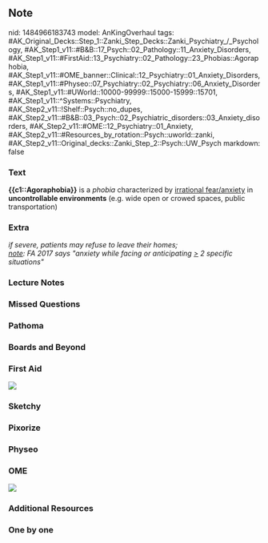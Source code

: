 ## Note
nid: 1484966183743
model: AnKingOverhaul
tags: #AK_Original_Decks::Step_1::Zanki_Step_Decks::Zanki_Psychiatry_/_Psychology, #AK_Step1_v11::#B&B::17_Psych::02_Pathology::11_Anxiety_Disorders, #AK_Step1_v11::#FirstAid::13_Psychiatry::02_Pathology::23_Phobias::Agoraphobia, #AK_Step1_v11::#OME_banner::Clinical::12_Psychiatry::01_Anxiety_Disorders, #AK_Step1_v11::#Physeo::07_Psychiatry::02_Psychiatry::06_Anxiety_Disorders, #AK_Step1_v11::#UWorld::10000-99999::15000-15999::15701, #AK_Step1_v11::^Systems::Psychiatry, #AK_Step2_v11::!Shelf::Psych::no_dupes, #AK_Step2_v11::#B&B::03_Psych::02_Psychiatric_disorders::03_Anxiety_disorders, #AK_Step2_v11::#OME::12_Psychiatry::01_Anxiety, #AK_Step2_v11::#Resources_by_rotation::Psych::uworld::zanki, #AK_Step2_v11::Original_decks::Zanki_Step_2::Psych::UW_Psych
markdown: false

### Text
<div>
  <b>{{c1::Agoraphobia}}</b> is a <i>phobia</i> characterized by
  <u>irrational fear/anxiety</u> in <b>uncontrollable
  environments</b> (e.g. wide open or crowed spaces, public
  transportation)
</div>

### Extra
<div>
  <i>if severe, patients may refuse to leave their homes;</i>
</div>
<div>
  <i><u>note</u>: FA 2017 says "anxiety while facing or
  anticipating <u>></u> 2 specific situations"</i>
</div>

### Lecture Notes


### Missed Questions


### Pathoma


### Boards and Beyond


### First Aid
<img src="tmpzaPJrJ.png">

### Sketchy


### Pixorize


### Physeo


### OME
<div class="ome-widget">
  <a href=
  "https://onlinemeded.org/spa/psychiatry/anxiety-disorders/acquire?ref=anki">
  <img src="_OME_AnkiFlashcards_Lesson_5.png"></a>
</div>

### Additional Resources


### One by one

